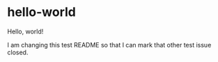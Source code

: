 hello-world
===========

Hello, world!

I am changing this test README so that I can mark that other test issue closed.
